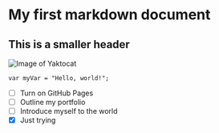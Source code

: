 # My first markdown document
## This is a smaller header

![Image of Yaktocat](https://octodex.github.com/images/yaktocat.png)

```
var myVar = "Hello, world!";
```
- [ ] Turn on GitHub Pages
- [ ] Outline my portfolio
- [ ] Introduce myself to the world
- [x] Just trying 
